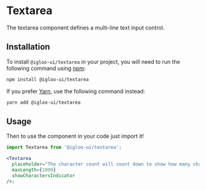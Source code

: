 # Textarea

The textarea component defines a multi-line text input control.

<Example is="custom" />

<ReferenceLinks is="custom" />

## Installation

To install `@igloo-ui/textarea` in your project, you will need to run the following command using [npm](https://www.npmjs.com/):

```bash
npm install @igloo-ui/textarea
```

If you prefer [Yarn](https://classic.yarnpkg.com/en/), use the following command instead:

```bash
yarn add @igloo-ui/textarea
```

## Usage

Then to use the component in your code just import it!

```jsx
import Textarea from '@igloo-ui/textarea';

<Textarea
  placeholder="The character count will count down to show how many characters are left. MaxLength is required"
  maxLength={1000}
  showCharactersIndicator
/>;
```
